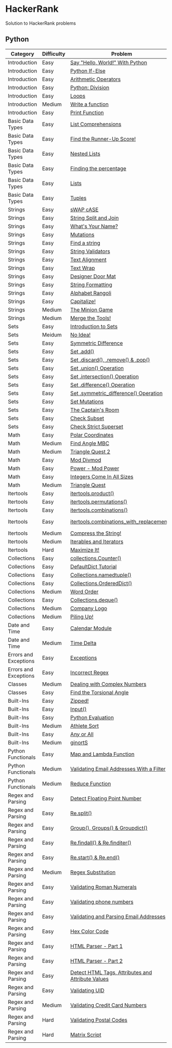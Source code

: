 # HackerRank
Solution to HackerRank problems
## Python

| Category | Difficulty | Problem | Solution |
|----------|------------|---------|----------|
|Introduction|Easy|[Say "Hello, World!" With Python](https://www.hackerrank.com/challenges/py-hello-world?isFullScreen=true)|[01. Say Hello, World! With Python.py](https://github.com/Momen-17/HackerRank/blob/master/Python/01.%20Introduction/01.%20Say%20Hello%2C%20World!%20With%20Python.py)|
| Introduction|Easy|[Python If-Else](https://www.hackerrank.com/challenges/py-if-else?isFullScreen=true)|[02. Python If-Else.py](https://github.com/Momen-17/HackerRank/blob/master/Python/01.%20Introduction/02.%20Python%20If-Else.py)|
|Introduction|Easy|[Arithmetic Operators](https://www.hackerrank.com/challenges/python-arithmetic-operators?isFullScreen=true)|[03. Arithmetic Operators.py](https://github.com/Momen-17/HackerRank/blob/master/Python/01.%20Introduction/03.%20Arithmetic%20Operators.py)|
|Introduction|Easy|[Python: Division](https://www.hackerrank.com/challenges/python-division?isFullScreen=true)|[04. Python Division.py](https://github.com/Momen-17/HackerRank/blob/master/Python/01.%20Introduction/04.%20Python%20Division.py)|
|Introduction|Easy|[Loops](https://www.hackerrank.com/challenges/python-loops?isFullScreen=true)|[05. Loops.py](https://github.com/Momen-17/HackerRank/blob/master/Python/01.%20Introduction/05.%20Loops.py)|
|Introduction|Medium |[Write a function](https://www.hackerrank.com/challenges/write-a-function?isFullScreen=true)|[ 06. Write a function.py](https://github.com/Momen-17/HackerRank/blob/master/Python/01.%20Introduction/06.%20Write%20a%20function.py)|
|Introduction|Easy|[Print Function](https://www.hackerrank.com/challenges/python-print?isFullScreen=true)|[07. Print Function.py](https://github.com/Momen-17/HackerRank/blob/master/Python/01.%20Introduction/07.%20Print%20Function.py)|
|Basic Data Types|Easy|[List Comprehensions](https://www.hackerrank.com/challenges/list-comprehensions?isFullScreen=true)|[01. List Comprehensions.py](https://github.com/Momen-17/HackerRank/blob/master/Python/02.%20Basic%20Data%20Types/01.%20List%20Comprehensions.py)|
|Basic Data Types|Easy|[Find the Runner-Up Score!](https://www.hackerrank.com/challenges/find-second-maximum-number-in-a-list?isFullScreen=true)|[02. Find the Runner-Up Score!.py](https://github.com/Momen-17/HackerRank/blob/master/Python/02.%20Basic%20Data%20Types/02.%20Find%20the%20Runner-Up%20Score!.py)|
|Basic Data Types|Easy|[Nested Lists](https://www.hackerrank.com/challenges/nested-list?isFullScreen=true)|[03. Nested Lists.py](https://github.com/Momen-17/HackerRank/blob/master/Python/02.%20Basic%20Data%20Types/03.%20Nested%20Lists.py)|
|Basic Data Types|Easy|[Finding the percentage](https://www.hackerrank.com/challenges/finding-the-percentage?isFullScreen=true)|[04. Finding the percentage.py](https://github.com/Momen-17/HackerRank/blob/master/Python/02.%20Basic%20Data%20Types/04.%20Finding%20the%20percentage.py)|
|Basic Data Types|Easy|[Lists](https://www.hackerrank.com/challenges/python-lists?isFullScreen=true)|[05. Lists.py](https://github.com/Momen-17/HackerRank/blob/master/Python/02.%20Basic%20Data%20Types/05.%20Lists.py)|
|Basic Data Types|Easy|[Tuples](https://www.hackerrank.com/challenges/python-tuples?isFullScreen=true)|[06. Tuples.py](https://github.com/Momen-17/HackerRank/blob/master/Python/02.%20Basic%20Data%20Types/06.%20Tuples.py)|
|Strings|Easy|[sWAP cASE](https://www.hackerrank.com/challenges/swap-case?isFullScreen=true)|[01. sWAP cASE.py](https://github.com/Momen-17/HackerRank/blob/master/Python/03.%20Strings/01.%20sWAP%20cASE.py)|
|Strings|Easy|[String Split and Join](https://www.hackerrank.com/challenges/python-string-split-and-join?isFullScreen=true)|[02. String Split and Join.py](https://github.com/Momen-17/HackerRank/blob/master/Python/03.%20Strings/02.%20String%20Split%20and%20Join.py)|
|Strings|Easy|[What's Your Name?](https://www.hackerrank.com/challenges/whats-your-name?isFullScreen=true)|[03. What's Your Name.py](https://github.com/Momen-17/HackerRank/blob/master/Python/03.%20Strings/03.%20What's%20Your%20Name.py)|
|Strings|Easy|[Mutations](https://www.hackerrank.com/challenges/python-mutations?isFullScreen=true)|[04. Mutations.py](https://github.com/Momen-17/HackerRank/blob/master/Python/03.%20Strings/04.%20Mutations.py)|
|Strings|Easy|[Find a string](https://www.hackerrank.com/challenges/find-a-string?isFullScreen=true)|[05. Find a string.py](https://github.com/Momen-17/HackerRank/blob/master/Python/03.%20Strings/05.%20Find%20a%20string.py)|
|Strings|Easy|[String Validators](https://www.hackerrank.com/challenges/string-validators?isFullScreen=true)|[06. String Validators.py](https://github.com/Momen-17/HackerRank/blob/master/Python/03.%20Strings/06.%20String%20Validators.py)|
|Strings|Easy|[Text Alignment](https://www.hackerrank.com/challenges/text-alignment?isFullScreen=true)|[07. Text Alignment.py](https://github.com/Momen-17/HackerRank/blob/master/Python/03.%20Strings/07.%20Text%20Alignment.py)|
|Strings|Easy|[Text Wrap](https://www.hackerrank.com/challenges/text-wrap?isFullScreen=true)|[08. Text Wrap.py](https://github.com/Momen-17/HackerRank/blob/master/Python/03.%20Strings/08.%20Text%20Wrap.py)|
|Strings|Easy|[Designer Door Mat](https://www.hackerrank.com/challenges/designer-door-mat?isFullScreen=true)|[09. Designer Door Mat.py](https://github.com/Momen-17/HackerRank/blob/master/Python/03.%20Strings/09.%20Designer%20Door%20Mat.py)|
|Strings|Easy|[String Formatting](https://www.hackerrank.com/challenges/python-string-formatting?isFullScreen=true)|[10. String Formatting.py](https://github.com/Momen-17/HackerRank/blob/master/Python/03.%20Strings/10.%20String%20Formatting.py)|
|Strings|Easy|[Alphabet Rangoli](https://www.hackerrank.com/challenges/alphabet-rangoli?isFullScreen=true)|[11. Alphabet Rangoli.py](https://github.com/Momen-17/HackerRank/blob/master/Python/03.%20Strings/11.%20Alphabet%20Rangoli.py)|
|Strings|Easy|[Capitalize!](https://www.hackerrank.com/challenges/capitalize?isFullScreen=true)|[12. Capitalize!.py](https://github.com/Momen-17/HackerRank/blob/master/Python/03.%20Strings/12.%20Capitalize!.py)|
|Strings|Medium|[The Minion Game](https://www.hackerrank.com/challenges/the-minion-game?isFullScreen=true)|[13. The Minion Game.py](https://github.com/Momen-17/HackerRank/blob/master/Python/03.%20Strings/13.%20The%20Minion%20Game.py)|
|Strings|Medium|[Merge the Tools!](https://www.hackerrank.com/challenges/merge-the-tools?isFullScreen=true)|[14. Merge the Tools!.py](https://github.com/Momen-17/HackerRank/blob/master/Python/03.%20Strings/14.%20Merge%20the%20Tools!.py)|
|Sets|Easy|[Introduction to Sets](https://www.hackerrank.com/challenges/py-introduction-to-sets?isFullScreen=true)|[01. Introduction to Sets.py](https://github.com/Momen-17/HackerRank/blob/master/Python/04.%20Sets/01.%20Introduction%20to%20Sets.py)|
|Sets|Meidum|[No Idea!](https://www.hackerrank.com/challenges/no-idea?isFullScreen=true)|[02. No Idea!.py](https://github.com/Momen-17/HackerRank/blob/master/Python/04.%20Sets/02.%20No%20Idea!.py)|
|Sets|Easy|[Symmetric Difference](https://www.hackerrank.com/challenges/symmetric-difference?isFullScreen=true)|[03. Symmetric Difference.py](https://github.com/Momen-17/HackerRank/blob/master/Python/04.%20Sets/03.%20Symmetric%20Difference.py)|
|Sets|Easy|[Set .add()](https://www.hackerrank.com/challenges/py-set-add?isFullScreen=true)|[04. Set .add().py](https://github.com/Momen-17/HackerRank/blob/master/Python/04.%20Sets/04.%20Set%20.add().py)|
|Sets|Easy|[Set .discard(), .remove() & .pop()](https://www.hackerrank.com/challenges/py-set-discard-remove-pop?isFullScreen=true)|[05. Set .discard(), .remove() & .pop().py](https://github.com/Momen-17/HackerRank/blob/master/Python/04.%20Sets/05.%20Set%20.discard()%2C%20.remove()%20%26%20.pop().py)|
|Sets|Easy|[Set .union() Operation](https://www.hackerrank.com/challenges/py-set-union?isFullScreen=true)|[06. Set .union() Operation.py](https://github.com/Momen-17/HackerRank/blob/master/Python/04.%20Sets/06.%20Set%20.union()%20Operation.py)|
|Sets|Easy|[Set .intersection() Operation](https://www.hackerrank.com/challenges/py-set-intersection-operation?isFullScreen=true)|[07. Set .intersection() Operation.py](https://github.com/Momen-17/HackerRank/blob/master/Python/04.%20Sets/07.%20Set%20.intersection()%20Operation.py)|
|Sets|Easy|[Set .difference() Operation](https://www.hackerrank.com/challenges/py-set-difference-operation?isFullScreen=true)|[08. Set .difference() Operation.py](https://github.com/Momen-17/HackerRank/blob/master/Python/04.%20Sets/08.%20Set%20.difference()%20Operation.py)|
|Sets|Easy|[Set .symmetric_difference() Operation](https://www.hackerrank.com/challenges/py-set-symmetric-difference-operation?isFullScreen=true)|[09. Set .symmetric_difference() Operation.py](https://github.com/Momen-17/HackerRank/blob/master/Python/04.%20Sets/09.%20Set%20.symmetric_difference()%20Operation.py)|
|Sets|Easy|[Set Mutations](https://www.hackerrank.com/challenges/py-set-mutations?isFullScreen=true)|[10. Set Mutations.py](https://github.com/Momen-17/HackerRank/blob/master/Python/04.%20Sets/10.%20Set%20Mutations.py)|
|Sets|Easy|[The Captain's Room](https://www.hackerrank.com/challenges/py-the-captains-room?isFullScreen=true)|[11. The Captain's Room.py](https://github.com/Momen-17/HackerRank/blob/master/Python/04.%20Sets/11.%20The%20Captain's%20Room.py)|
|Sets|Easy|[Check Subset](https://www.hackerrank.com/challenges/py-check-subset?isFullScreen=true)|[12. Check Subset.py](https://github.com/Momen-17/HackerRank/blob/master/Python/04.%20Sets/12.%20Check%20Subset.py)|
|Sets|Easy|[Check Strict Superset](https://www.hackerrank.com/challenges/py-check-strict-superset?isFullScreen=true)|[13. Check Strict Superset.py](https://github.com/Momen-17/HackerRank/blob/master/Python/04.%20Sets/13.%20Check%20Strict%20Superset.py)|
|Math|Easy|[Polar Coordinates](https://www.hackerrank.com/challenges/polar-coordinates?isFullScreen=true)|[01. Polar Coordinates.py](https://github.com/Momen-17/HackerRank/blob/master/Python/05.%20Math/01.%20Polar%20Coordinates.py)|
|Math|Medium|[Find Angle MBC](https://www.hackerrank.com/challenges/find-angle?isFullScreen=true)|[02. Find Angle MBC.py](https://github.com/Momen-17/HackerRank/blob/master/Python/05.%20Math/02.%20Find%20Angle%20MBC.py)|
|Math|Medium|[Triangle Quest 2](https://www.hackerrank.com/challenges/triangle-quest-2?isFullScreen=true)|[03. Triangle Quest 2.py](https://github.com/Momen-17/HackerRank/blob/master/Python/05.%20Math/03.%20Triangle%20Quest%202.py)|
|Math|Easy|[Mod Divmod](https://www.hackerrank.com/challenges/python-mod-divmod?isFullScreen=true)|[04. Mod Divmod.py](https://github.com/Momen-17/HackerRank/blob/master/Python/05.%20Math/04.%20Mod%20Divmod.py)|
|Math|Easy|[Power - Mod Power](https://www.hackerrank.com/challenges/python-power-mod-power?isFullScreen=true)|[05. Power - Mod Power.py](https://github.com/Momen-17/HackerRank/blob/master/Python/05.%20Math/05.%20Power%20-%20Mod%20Power.py)|
|Math|Easy|[Integers Come In All Sizes](https://www.hackerrank.com/challenges/python-integers-come-in-all-sizes?isFullScreen=true)|[06. Integers Come In All Sizes.py](https://github.com/Momen-17/HackerRank/blob/master/Python/05.%20Math/06.%20Integers%20Come%20In%20All%20Sizes.py)|
|Math|Medium|[Triangle Quest](https://www.hackerrank.com/challenges/python-quest-1?isFullScreen=true)|[07. Triangle Quest.py](https://github.com/Momen-17/HackerRank/blob/master/Python/05.%20Math/07.%20Triangle%20Quest.py)|
|Itertools|Easy|[itertools.product()](https://www.hackerrank.com/challenges/itertools-product?isFullScreen=true)|[01. itertools.product().py](https://github.com/Momen-17/HackerRank/blob/master/Python/06.%20Itertools/01.%20itertools.product().py)|
|Itertools|Easy|[itertools.permutations()](https://www.hackerrank.com/challenges/itertools-permutations?isFullScreen=true)|[02. itertools.permutations().py](https://github.com/Momen-17/HackerRank/blob/master/Python/06.%20Itertools/02.%20itertools.permutations().py)|
|Itertools|Easy|[itertools.combinations()](https://www.hackerrank.com/challenges/itertools-combinations?isFullScreen=true)|[03. itertools.combinations().py](https://github.com/Momen-17/HackerRank/blob/master/Python/06.%20Itertools/03.%20itertools.combinations().py)|
|Itertools|Easy|[itertools.combinations_with_replacement()](https://www.hackerrank.com/challenges/itertools-combinations-with-replacement?isFullScreen=true)|[04. itertools.combinations_with_replacement().py](https://github.com/Momen-17/HackerRank/blob/master/Python/06.%20Itertools/04.%20itertools.combinations_with_replacement().py)|
|Itertools|Medium|[Compress the String!](https://www.hackerrank.com/challenges/compress-the-string?isFullScreen=true)|[05. Compress the String!.py](https://github.com/Momen-17/HackerRank/blob/master/Python/06.%20Itertools/05.%20Compress%20the%20String!.py)|
|Itertools|Medium|[Iterables and Iterators](https://www.hackerrank.com/challenges/iterables-and-iterators?isFullScreen=true)|[06. Iterables and Iterators.py](https://github.com/Momen-17/HackerRank/blob/master/Python/06.%20Itertools/06.%20Iterables%20and%20Iterators.py)|
|Itertools|Hard|[Maximize It!](https://www.hackerrank.com/challenges/maximize-it?isFullScreen=true)|[07. Maximize It!.py](https://github.com/Momen-17/HackerRank/blob/master/Python/06.%20Itertools/07.%20Maximize%20It!.py)|
|Collections|Easy|[collections.Counter()](https://www.hackerrank.com/challenges/collections-counter?isFullScreen=true)|[01. collections.Counter().py](https://github.com/Momen-17/HackerRank/blob/master/Python/07.%20Collections/01.%20collections.Counter().py)|
|Collections|Easy|[DefaultDict Tutorial](https://www.hackerrank.com/challenges/defaultdict-tutorial?isFullScreen=true)|[02. DefaultDict Tutorial.py](https://github.com/Momen-17/HackerRank/blob/master/Python/07.%20Collections/02.%20DefaultDict%20Tutorial.py)|
|Collections|Easy|[Collections.namedtuple()](https://www.hackerrank.com/challenges/py-collections-namedtuple?isFullScreen=true)|[03. Collections.namedtuple().py](https://github.com/Momen-17/HackerRank/blob/master/Python/07.%20Collections/03.%20Collections.namedtuple().py)|
|Collections|Easy|[Collections.OrderedDict()](https://www.hackerrank.com/challenges/py-collections-ordereddict?isFullScreen=true)|[04. Collections.OrderedDict().py](https://github.com/Momen-17/HackerRank/blob/master/Python/07.%20Collections/04.%20Collections.OrderedDict().py)|
|Collections|Medium|[Word Order](https://www.hackerrank.com/challenges/word-order?isFullScreen=true)|[05. Word Order.py](https://github.com/Momen-17/HackerRank/blob/master/Python/07.%20Collections/05.%20Word%20Order.py)|
|Collections|Easy|[Collections.deque()](https://www.hackerrank.com/challenges/py-collections-deque?isFullScreen=true)|[06. Collections.deque().py](https://github.com/Momen-17/HackerRank/blob/master/Python/07.%20Collections/06.%20Collections.deque().py)|
|Collections|Medium|[Company Logo](https://www.hackerrank.com/challenges/most-commons?isFullScreen=true)|[07. Company Logo.py](https://github.com/Momen-17/HackerRank/blob/master/Python/07.%20Collections/07.%20Company%20Logo.py)|
|Collections|Medium|[Piling Up!](https://www.hackerrank.com/challenges/piling-up?isFullScreen=true)|[08. Piling Up!.py](https://github.com/Momen-17/HackerRank/blob/master/Python/07.%20Collections/08.%20Piling%20Up!.py)|
|Date and Time|Easy|[Calendar Module](https://www.hackerrank.com/challenges/calendar-module?isFullScreen=true)|[01. Calendar Module.py](https://github.com/Momen-17/HackerRank/blob/master/Python/08.%20Date%20and%20Time/01.%20Calendar%20Module.py)|
|Date and Time|Medium|[Time Delta](https://www.hackerrank.com/challenges/python-time-delta?isFullScreen=true)|[02. Time Delta.py](https://github.com/Momen-17/HackerRank/blob/master/Python/08.%20Date%20and%20Time/02.%20Time%20Delta.py)|
|Errors and Exceptions|Easy|[Exceptions](https://www.hackerrank.com/challenges/exceptions?isFullScreen=true)|[01. Exceptions.py](https://github.com/Momen-17/HackerRank/blob/master/Python/09.%20Errors%20and%20Exceptions.py/01.%20Exceptions.py)|
|Errors and Exceptions|Easy|[Incorrect Regex](https://www.hackerrank.com/challenges/incorrect-regex?isFullScreen=true)|[02. Incorrect Regex.py](https://github.com/Momen-17/HackerRank/blob/master/Python/09.%20Errors%20and%20Exceptions.py/02.%20Incorrect%20Regex.py)|
|Classes|Medium|[Dealing with Complex Numbers](https://www.hackerrank.com/challenges/class-1-dealing-with-complex-numbers?isFullScreen=true)|[01. Dealing with Complex Numbers.py](https://github.com/Momen-17/HackerRank/blob/master/Python/10.%20Classes/01.%20Dealing%20with%20Complex%20Numbers.py)|
|Classes|Easy|[Find the Torsional Angle](https://www.hackerrank.com/challenges/class-2-find-the-torsional-angle?isFullScreen=true)|[02. Find the Torsional Angle.py](https://github.com/Momen-17/HackerRank/blob/master/Python/10.%20Classes/02.%20Find%20the%20Torsional%20Angle.py)|
|Built-Ins|Easy|[Zipped!](https://www.hackerrank.com/challenges/zipped?isFullScreen=true)|[01. Zipped!.py](https://github.com/Momen-17/HackerRank/blob/master/Python/11.%20Built-Ins.py/01.%20Zipped!.py)|
|Built-Ins|Easy|[Input()](https://www.hackerrank.com/challenges/input?isFullScreen=true)|[02. Input().py](https://github.com/Momen-17/HackerRank/blob/master/Python/11.%20Built-Ins.py/02.%20Input().py)|
|Built-Ins|Easy|[Python Evaluation](https://www.hackerrank.com/challenges/python-eval?isFullScreen=true)|[03. Python Evaluation.py](https://github.com/Momen-17/HackerRank/blob/master/Python/11.%20Built-Ins.py/03.%20Python%20Evaluation.py)|
|Built-Ins|Medium|[Athlete Sort](https://www.hackerrank.com/challenges/python-sort-sort?isFullScreen=true)|[04. Athlete Sort.py](https://github.com/Momen-17/HackerRank/blob/master/Python/11.%20Built-Ins.py/04.%20Athlete%20Sort.py)|
|Built-Ins|Easy|[Any or All](https://www.hackerrank.com/challenges/any-or-all?isFullScreen=true)|[05. Any or All.py](https://github.com/Momen-17/HackerRank/blob/master/Python/11.%20Built-Ins.py/05.%20Any%20or%20All.py)|
|Built-Ins|Medium|[ginortS](https://www.hackerrank.com/challenges/ginorts?isFullScreen=true)|[06. ginortS.py](https://github.com/Momen-17/HackerRank/blob/master/Python/11.%20Built-Ins.py/06.%20ginortS.py)|
|Python Functionals|Easy|[Map and Lambda Function](https://www.hackerrank.com/challenges/map-and-lambda-expression?isFullScreen=true)|[01. Map and Lambda Function.py](https://github.com/Momen-17/HackerRank/blob/master/Python/12.%20Python%20Functionals/01.%20Map%20and%20Lambda%20Function.py)|
|Python Functionals|Medium|[Validating Email Addresses With a Filter](https://www.hackerrank.com/challenges/validate-list-of-email-address-with-filter?isFullScreen=true)|[02. Validating Email Addresses With a Filter.py](https://github.com/Momen-17/HackerRank/blob/master/Python/12.%20Python%20Functionals/02.%20Validating%20Email%20Addresses%20With%20a%20Filter.py)|
|Python Functionals|Medium|[Reduce Function](https://www.hackerrank.com/challenges/reduce-function?isFullScreen=true)|[03. Reduce Function.py](https://github.com/Momen-17/HackerRank/blob/master/Python/12.%20Python%20Functionals/03.%20Reduce%20Function.py)|
|Regex and Parsing|Easy|[Detect Floating Point Number](https://www.hackerrank.com/challenges/introduction-to-regex?isFullScreen=true)|[01. Detect Floating Point Number.py](https://github.com/Momen-17/HackerRank/blob/master/Python/13.%20Regex%20and%20Parsing/01.%20Detect%20Floating%20Point%20Number.py)|
|Regex and Parsing|Easy|[Re.split()](https://www.hackerrank.com/challenges/re-split?isFullScreen=true)|[02. Re.split().py](https://github.com/Momen-17/HackerRank/blob/master/Python/13.%20Regex%20and%20Parsing/02.%20Re.split().py)|
|Regex and Parsing|Easy|[Group(), Groups() & Groupdict()](https://www.hackerrank.com/challenges/re-group-groups?isFullScreen=true)|[03. Group(), Groups() & Groupdict().py](https://github.com/Momen-17/HackerRank/blob/master/Python/13.%20Regex%20and%20Parsing/03.%20Group()%2C%20Groups()%20%26%20Groupdict().py)|
|Regex and Parsing|Easy|[Re.findall() & Re.finditer()](https://www.hackerrank.com/challenges/re-findall-re-finditer?isFullScreen=true)|[04. Re.findall() & Re.finditer().py](https://github.com/Momen-17/HackerRank/blob/master/Python/13.%20Regex%20and%20Parsing/04.%20Re.findall()%20%26%20Re.finditer().py)|
|Regex and Parsing|Easy|[Re.start() & Re.end()](https://www.hackerrank.com/challenges/re-start-re-end?isFullScreen=true)|[05. Re.start() & Re.end().py](https://github.com/Momen-17/HackerRank/blob/master/Python/13.%20Regex%20and%20Parsing/05.%20Re.start()%20%26%20Re.end().py)|
|Regex and Parsing|Medium|[Regex Substitution](https://www.hackerrank.com/challenges/re-sub-regex-substitution?isFullScreen=true)|[06. Regex Substitution.py](https://github.com/Momen-17/HackerRank/blob/master/Python/13.%20Regex%20and%20Parsing/06.%20Regex%20Substitution.py)|
|Regex and Parsing|Easy|[Validating Roman Numerals](https://www.hackerrank.com/challenges/validate-a-roman-number?isFullScreen=true)|[07. Validating Roman Numerals.py](https://github.com/Momen-17/HackerRank/blob/master/Python/13.%20Regex%20and%20Parsing/07.%20Validating%20Roman%20Numerals.py)|
|Regex and Parsing|Easy|[Validating phone numbers](https://www.hackerrank.com/challenges/validating-the-phone-number?isFullScreen=true)|[08. Validating phone numbers.py](https://github.com/Momen-17/HackerRank/blob/master/Python/13.%20Regex%20and%20Parsing/08.%20Validating%20phone%20numbers.py)|
|Regex and Parsing|Easy|[Validating and Parsing Email Addresses](https://www.hackerrank.com/challenges/validating-named-email-addresses?isFullScreen=true)|[09. Validating and Parsing Email Addresses.py](https://github.com/Momen-17/HackerRank/blob/master/Python/13.%20Regex%20and%20Parsing/09.%20Validating%20and%20Parsing%20Email%20Addresses.py)|
|Regex and Parsing|Easy|[Hex Color Code](https://www.hackerrank.com/challenges/hex-color-code?isFullScreen=true)|[10. Hex Color Code.py](https://github.com/Momen-17/HackerRank/blob/master/Python/13.%20Regex%20and%20Parsing/10.%20Hex%20Color%20Code.py)|
|Regex and Parsing|Easy|[HTML Parser - Part 1](https://www.hackerrank.com/challenges/html-parser-part-1?isFullScreen=true)|[11. HTML Parser - Part 1.py](https://github.com/Momen-17/HackerRank/blob/master/Python/13.%20Regex%20and%20Parsing/11.%20HTML%20Parser%20-%20Part%201.py)|
|Regex and Parsing|Easy|[HTML Parser - Part 2](https://www.hackerrank.com/challenges/html-parser-part-2?isFullScreen=true)|[12. HTML Parser - Part 2.py](https://github.com/Momen-17/HackerRank/blob/master/Python/13.%20Regex%20and%20Parsing/12.%20HTML%20Parser%20-%20Part%202.py)|
|Regex and Parsing|Easy|[Detect HTML Tags, Attributes and Attribute Values](https://www.hackerrank.com/challenges/detect-html-tags-attributes-and-attribute-values?isFullScreen=true)|[13. Detect HTML Tags, Attributes and Attribute Values.py](https://github.com/Momen-17/HackerRank/blob/master/Python/13.%20Regex%20and%20Parsing/13.%20Detect%20HTML%20Tags%2C%20Attributes%20and%20Attribute%20Values.py)|
|Regex and Parsing|Easy|[Validating UID](https://www.hackerrank.com/challenges/validating-uid?isFullScreen=true)|[14. Validating UID.py](https://github.com/Momen-17/HackerRank/blob/master/Python/13.%20Regex%20and%20Parsing/14.%20Validating%20UID.py)|
|Regex and Parsing|Medium|[Validating Credit Card Numbers](https://www.hackerrank.com/challenges/validating-credit-card-number?isFullScreen=true)|[15. Validating Credit Card Numbers.py](https://github.com/Momen-17/HackerRank/blob/master/Python/13.%20Regex%20and%20Parsing/15.%20Validating%20Credit%20Card%20Numbers.py)|
|Regex and Parsing|Hard|[Validating Postal Codes](https://www.hackerrank.com/challenges/validating-postalcode?isFullScreen=true)|[16. Validating Postal Codes.py](https://github.com/Momen-17/HackerRank/blob/master/Python/13.%20Regex%20and%20Parsing/16.%20Validating%20Postal%20Codes.py)|
|Regex and Parsing|Hard|[Matrix Script](https://www.hackerrank.com/challenges/matrix-script?isFullScreen=true)|[17. Matrix Script.py](https://github.com/Momen-17/HackerRank/blob/master/Python/13.%20Regex%20and%20Parsing/17.%20Matrix%20Script.py)|
